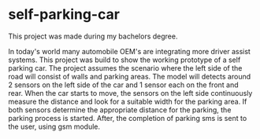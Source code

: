 # self-parking-car
This project was made during my bachelors degree.

In today's world many automobile OEM's are integrating more driver assist systems. This project was build to show the working prototype of a self parking car. The project assumes the scenario where the left side of the road will consist of walls and parking areas. The model will detects around 2 sensors on the left side of the car and 1 sensor each on the front and rear. When the car starts to move, the sensors on the left side continuously measure the distance and look for a suitable width for the parking area. If both sensors determine the appropriate distance for the parking, the parking process is started. After, the completion of parking sms is sent to the user, using gsm module.
